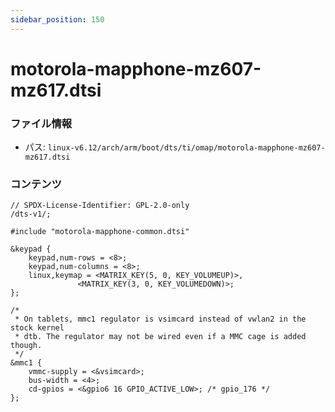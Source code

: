 ```yaml
---
sidebar_position: 150
---
```

# motorola-mapphone-mz607-mz617.dtsi

### ファイル情報

- パス: `linux-v6.12/arch/arm/boot/dts/ti/omap/motorola-mapphone-mz607-mz617.dtsi`

### コンテンツ

```dtsi
// SPDX-License-Identifier: GPL-2.0-only
/dts-v1/;

#include "motorola-mapphone-common.dtsi"

&keypad {
	keypad,num-rows = <8>;
	keypad,num-columns = <8>;
	linux,keymap = <MATRIX_KEY(5, 0, KEY_VOLUMEUP)>,
		       <MATRIX_KEY(3, 0, KEY_VOLUMEDOWN)>;
};

/*
 * On tablets, mmc1 regulator is vsimcard instead of vwlan2 in the stock kernel
 * dtb. The regulator may not be wired even if a MMC cage is added though.
 */
&mmc1 {
	vmmc-supply = <&vsimcard>;
	bus-width = <4>;
	cd-gpios = <&gpio6 16 GPIO_ACTIVE_LOW>;	/* gpio_176 */
};

```
